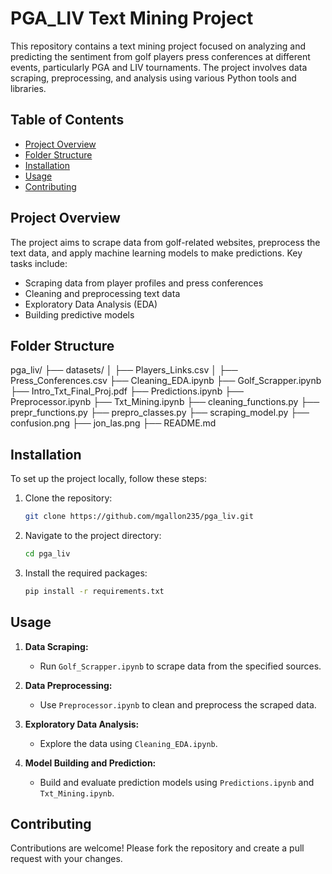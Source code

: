 # PGA_LIV Text Mining Project

This repository contains a text mining project focused on analyzing and predicting the sentiment from golf players press conferences at different events, particularly PGA and LIV tournaments. The project involves data scraping, preprocessing, and analysis using various Python tools and libraries.

## Table of Contents
- [Project Overview](#project-overview)
- [Folder Structure](#folder-structure)
- [Installation](#installation)
- [Usage](#usage)
- [Contributing](#contributing)

## Project Overview
The project aims to scrape data from golf-related websites, preprocess the text data, and apply machine learning models to make predictions. Key tasks include:
- Scraping data from player profiles and press conferences
- Cleaning and preprocessing text data
- Exploratory Data Analysis (EDA)
- Building predictive models

## Folder Structure
pga_liv/
├── datasets/
│ ├── Players_Links.csv
│ ├── Press_Conferences.csv
├── Cleaning_EDA.ipynb
├── Golf_Scrapper.ipynb
├── Intro_Txt_Final_Proj.pdf
├── Predictions.ipynb
├── Preprocessor.ipynb
├── Txt_Mining.ipynb
├── cleaning_functions.py
├── prepr_functions.py
├── prepro_classes.py
├── scraping_model.py
├── confusion.png
├── jon_las.png
├── README.md


## Installation
To set up the project locally, follow these steps:

1. Clone the repository:
    ```bash
    git clone https://github.com/mgallon235/pga_liv.git
    ```

2. Navigate to the project directory:
    ```bash
    cd pga_liv
    ```

3. Install the required packages:
    ```bash
    pip install -r requirements.txt
    ```

## Usage
1. **Data Scraping:**
   - Run `Golf_Scrapper.ipynb` to scrape data from the specified sources.

2. **Data Preprocessing:**
   - Use `Preprocessor.ipynb` to clean and preprocess the scraped data.

3. **Exploratory Data Analysis:**
   - Explore the data using `Cleaning_EDA.ipynb`.

4. **Model Building and Prediction:**
   - Build and evaluate prediction models using `Predictions.ipynb` and `Txt_Mining.ipynb`.

## Contributing
Contributions are welcome! Please fork the repository and create a pull request with your changes.


